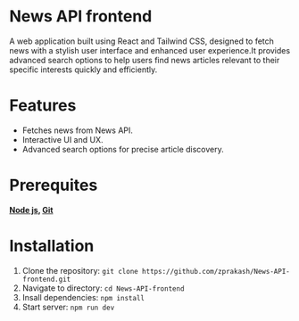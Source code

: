 # News API frontend  
A web application built using React and Tailwind CSS, designed to fetch news with a stylish user interface and enhanced user experience.It provides advanced search options to help users find news articles relevant to their specific interests quickly and efficiently.

# Features
- Fetches news from News API.
- Interactive UI and UX.
- Advanced search options for precise article discovery.  

# Prerequites
**[Node js](https://nodejs.org/en/download), [Git](https://git-scm.com/downloads)**
# Installation
1. Clone the repository: `git clone https://github.com/zprakash/News-API-frontend.git`
2. Navigate to directory: `cd News-API-frontend`
3. Insall dependencies: `npm install`
4. Start server: `npm run dev`